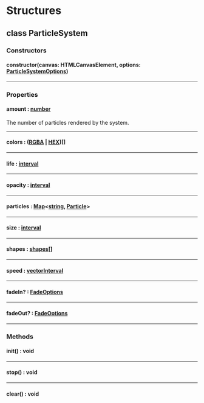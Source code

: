 # Structures

## class ParticleSystem

### Constructors

#### constructor(canvas: HTMLCanvasElement, options: [ParticleSystemOptions](../options/ParticleSystemOptions.md#interface-particle-system-options))

***

### Properties

#### amount : [number](https://developer.mozilla.org/en-US/docs/Web/JavaScript/Reference/Global_Objects/Number)

The number of particles rendered by the system.

***

#### colors : ([RGBA](RGBA.md#class-rgba) | [HEX](../structures/HEX.md#class-hex))[]

***

#### life : [interval](../types.md#type-interval)

***

#### opacity : [interval](../types.md#type-interval)

***

#### particles : [Map](https://developer.mozilla.org/en-US/docs/Web/JavaScript/Reference/Global_Objects/Map)&lt;[string](https://developer.mozilla.org/en-US/docs/Web/JavaScript/Reference/Global_Objects/String), [Particle](Particle.md#class-particle)&gt;

***

#### size : [interval](../types.md#type-interval)

***

#### shapes : [shapes](../types.md#type-shapes)[]

***

#### speed : [vectorInterval](../types.md#type-vectorinterval)

***

#### fadeIn? : [FadeOptions](../options/FadeOptions.md#interface-fadeoptions)

***

#### fadeOut? : [FadeOptions](../options/FadeOptions.md#interface-fadeoptions)

***

### Methods

#### init() : void

***

#### stop() : void

***

#### clear() : void